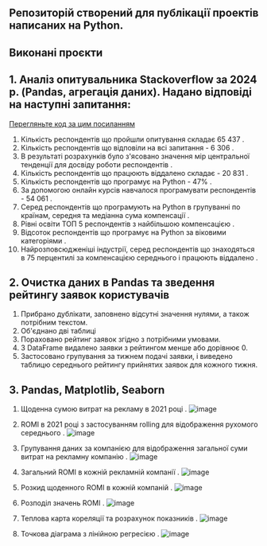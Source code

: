 ## Репозиторій створений для публікації проектів написаних на Python.

## **Виконані проєкти**
## 1. Аналіз опитувальника Stackoverflow за 2024 р. (Pandas, агрегація даних). Надано відповіді на наступні запитання:
[Перегляньте код за цим посиланням](https://github.com/RomanHresko/Python/blob/main/1%29%20Pandas%20and%20data%20aggregation/Results%20of%20the%20developer%20survey.ipynb)

1. Кількість респондентів що пройшли опитування складає 65 437 .
2. Кількість респондентів що відповіли на всі запитання - 6 306 .
3. В результаті розрахунків було з'ясовано значення мір центральної тенденції для досвіду роботи респондентів .
5. Кількість респондентів що працюють віддалено складає - 20 831 .
6. Кількість респондентів що програмує на Python - 47% .
7. За допомогою онлайн курсів навчалося програмувати респондентів - 54 061 .
9. Серед респондентів що програмують на Python в групуванні по країнам, середня та медіанна сума компенсації .
11. Рівні освіти ТОП 5 респондентів з найбільшою компенсацією .
12. Відсоток респондентів що програмує на Python за віковими категоріями .
11. Найрозповсюдженіші індустрії, серед респондентів що знаходяться в 75 перцентилі за компенсацією середнього і працюють віддалено .



## 2. Очистка даних в Pandas та зведення рейтингу заявок користувачів 
1. Прибрано дублікати, заповнено відсутні значення нулями, а також потрібним текстом.
2.  Об'єднано дві таблиці
3.  Пораховано рейтинг заявок згідно з потрібними умовами.
4.  З DataFrame видалено заявки з рейтингом менше або дорівнює 0.
5.  Застосовано групування за тижнем подачі заявки, і виведено таблицю середнього рейтингу прийнятих заявок для кожного тижня.

## 3. Pandas, Matplotlib, Seaborn 
1. Щоденна сумою витрат на рекламу в 2021 році .
![image](https://github.com/user-attachments/assets/3a8a4656-734a-4039-bc05-7f3b61ae94ec)

2. ROMI в 2021 році з застосуванням rolling для відображення рухомого середнього .
![image](https://github.com/user-attachments/assets/bc79a249-dde6-4a6f-94fa-a1b8552a4817)

3. Групування даних за компанією для відображення загальної суми витрат на рекламну компанію .
![image](https://github.com/user-attachments/assets/82d662e1-d0df-4286-93a3-1085f7127579)

4. Загальний ROMI в кожній рекламній компанії .
![image](https://github.com/user-attachments/assets/2f6ba956-1129-4e6a-b1ae-4e3c2575cf38)

5. Розкид щоденного ROMI в кожній компаній .
![image](https://github.com/user-attachments/assets/f17ad4c0-faa1-4977-a498-c2a5740a7ce9)

6. Розподіл значень ROMI .
![image](https://github.com/user-attachments/assets/3f874122-6db8-4df6-8c05-0e347ae6e298)

7. Теплова карта кореляції та розрахунок показників .
![image](https://github.com/user-attachments/assets/5c54fc72-ed2a-4c71-937d-ba00e233c173)

8. Точкова діаграма з лінійною регресією .
![image](https://github.com/user-attachments/assets/c51be823-27fe-4793-be8e-5d1c4feb62a9)

